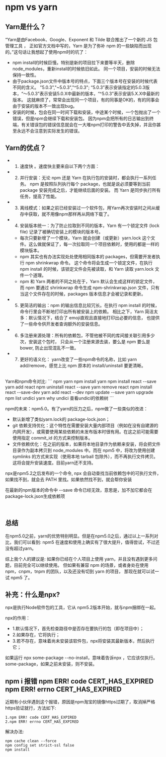 # npm vs yarn
## Yarn是什么？
“Yarn是由Facebook、Google、Exponent 和 Tilde 联合推出了一个新的 JS 包管理工具 ，
正如官方文档中写的，Yarn 是为了弥补 npm 的一些缺陷而出现的。”这句话让我想起了使用npm时的坑了：

- npm install的时候巨慢。特别是新的项目拉下来要等半天，删除node_modules，重新install的时候依旧如此。
同一个项目，安装的时候无法保持一致性。
- 由于package.json文件中版本号的特点，下面三个版本号在安装的时候代表不同的含义。
"5.0.3","~5.0.3","^5.0.3";
“5.0.3”表示安装指定的5.0.3版本，“～5.0.3”表示安装5.0.X中最新的版本，“^5.0.3”表示安装5.X.X中最新的版本。
这就麻烦了，常常会出现同一个项目，有的同事是OK的，有的同事会由于安装的版本不一致出现bug。
- 安装的时候，包会在同一时间下载和安装，中途某个时候，一个包抛出了一个错误，但是npm会继续下载和安装包。
因为npm会把所有的日志输出到终端，有关错误包的错误信息就会在一大堆npm打印的警告中丢失掉，并且你甚至永远不会注意到实际发生的错误。

## Yarn的优点？
- 1) 速度快 。速度快主要来自以下两个方面：
- 2) 并行安装：无论 npm 还是 Yarn 在执行包的安装时，都会执行一系列任务。
npm 是按照队列执行每个 package，也就是说必须要等到当前 package 安装完成之后，才能继续后面的安装。
而 Yarn 是同步执行所有任务，提高了性能。
- 3) 离线模式：如果之前已经安装过一个软件包，用Yarn再次安装时之间从缓存中获取，就不用像npm那样再从网络下载了。
- 4) 安装版本统一：为了防止拉取到不同的版本，Yarn 有一个锁定文件 (lock file) 记录了被确切安装上的模块的版本号。
  - 每次只要新增了一个模块，Yarn 就会创建（或更新）yarn.lock 这个文件。这么做就保证了，每一次拉取同一个项目依赖时，使用的都是一样的模块版本。
  - npm 其实也有办法实现处处使用相同版本的 packages，但需要开发者执行 npm shrinkwrap 命令。
  这个命令将会生成一个锁定文件，在执行 npm install 的时候，该锁定文件会先被读取，和 Yarn 读取 yarn.lock 文件一个道理。
  - npm 和 Yarn 两者的不同之处在于，Yarn 默认会生成这样的锁定文件，
  而 npm 要通过 shrinkwrap 命令生成 npm-shrinkwrap.json 文件，只有当这个文件存在的时候，packages 版本信息才会被记录和更新。
- 5) 更简洁的输出：npm 的输出信息比较冗长。在执行 npm install <package> 的时候，
命令行里会不断地打印出所有被安装上的依赖。
相比之下，Yarn 简洁太多：默认情况下，结合了 emoji直观且直接地打印出必要的信息，
也提供了一些命令供开发者查询额外的安装信息。
- 6) 多注册来源处理：所有的依赖包，不管他被不同的库间接关联引用多少次，安装这个包时，
只会从一个注册来源去装，要么是 npm 要么是 bower, 防止出现混乱不一致。
- 7) 更好的语义化： yarn改变了一些npm命令的名称，比如 yarn add/remove，感觉上比 npm 原本的 install/uninstall 要更清晰。
<br>
Yarn和npm命令对比:
```
npm	                            yarn
npm install	                    yarn
npm install react --save	      yarn add react
npm uninstall react --save	    yarn remove react
npm install react --save-dev	  yarn add react --dev
npm update --save	              yarn upgrade
npm list undici                 yarn why undici      查看undici的依赖树 
```

npm的未来：npm5.0。有了yarn的压力之后，npm做了一些类似的改进：
- 默认新增了类似yarn.lock的 package-lock.json；
- git 依赖支持优化：这个特性在需要安装大量内部项目（例如在没有自建源的内网开发），或需要使用某些依赖的未发布版本时很有用。在这之前可能需要使用指定 commit_id 的方式来控制版本。
- 文件依赖优化：在之前的版本，如果将本地目录作为依赖来安装，将会把文件目录作为副本拷贝到 node_modules 中。而在 npm5 中，将改为使用创建 symlinks 的方式来实现（使用本地 tarball 包除外），而不再执行文件拷贝。这将会提升安装速度。目前yarn还不支持。

npx是npm5.2之后发布的一个命令, npx 会自动查找当前依赖包中的可执行文件，如果找不到，就会去 PATH 里找。如果依然找不到，就会帮你安装

在最新的npm版本的命令中 --save 命令已经无效，意思是，加不加它都会在package-lock.json生成依赖项

<br>

## 总结
在npm5.0之前，yarn的优势特别明显。但是在npm5.0之后，通过以上一系列对比，我们可以看到:
npm5 在速度和使用上确实有了很大提升，值得尝试，不过还没有超过yarn。

综上我个人的建议是:
如果你已经在个人项目上使用 yarn，并且没有遇到更多问题，目前完全可以继续使用。
但如果有兼容 npm 的场景，或者身处在使用 npm，cnpm，tnpm 的团队，以及还没有切到 yarn 的项目，
那现在就可以试一试 npm5 了。

## 补充：什么是npx?
npx是执行Node软件包的工具，它从 npm5.2版本开始，就与npm捆绑在一起。

npx的作用：
- 1.默认情况下，首先检查路径中是否存在要执行的包（即在项目中）；
- 2.如果存在，它将执行；
- 3.若不存在，意味着尚未安装该软件包，npx将安装其最新版本，然后执行它；

如果运行 npx some-package --no-install，意味着告诉npx ，它应该仅执行。some-package，如果之前未安装，则不安装。


## npm i 报错 npm ERR! code CERT_HAS_EXPIRED npm ERR! errno CERT_HAS_EXPIRED
近期有小伙伴遇到这个报错，原因是npm淘宝的镜像https过期了，取消掉严格https验证就行，方法如下:
```
1.npm ERR! code CERT_HAS_EXPIRED
2.npm ERR! errno CERT_HAS_EXPIRED
```
解决办法:
```
npm cache clean --force
npm config set strict-ssl false
npm install
```